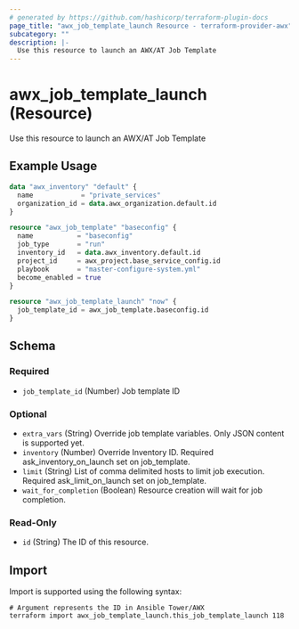 ```yaml
---
# generated by https://github.com/hashicorp/terraform-plugin-docs
page_title: "awx_job_template_launch Resource - terraform-provider-awx"
subcategory: ""
description: |-
  Use this resource to launch an AWX/AT Job Template
---
```


# awx_job_template_launch (Resource)

Use this resource to launch an AWX/AT Job Template

## Example Usage

```terraform
data "awx_inventory" "default" {
  name            = "private_services"
  organization_id = data.awx_organization.default.id
}

resource "awx_job_template" "baseconfig" {
  name           = "baseconfig"
  job_type       = "run"
  inventory_id   = data.awx_inventory.default.id
  project_id     = awx_project.base_service_config.id
  playbook       = "master-configure-system.yml"
  become_enabled = true
}

resource "awx_job_template_launch" "now" {
  job_template_id = awx_job_template.baseconfig.id
}
```

<!-- schema generated by tfplugindocs -->
## Schema

### Required

- `job_template_id` (Number) Job template ID

### Optional

- `extra_vars` (String) Override job template variables. Only JSON content is supported yet.
- `inventory` (Number) Override Inventory ID. Required ask_inventory_on_launch set on job_template.
- `limit` (String) List of comma delimited hosts to limit job execution. Required ask_limit_on_launch set on job_template.
- `wait_for_completion` (Boolean) Resource creation will wait for job completion.

### Read-Only

- `id` (String) The ID of this resource.

## Import

Import is supported using the following syntax:

```shell
# Argument represents the ID in Ansible Tower/AWX
terraform import awx_job_template_launch.this_job_template_launch 118
```
